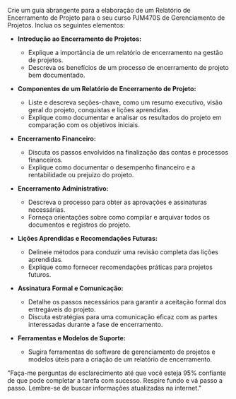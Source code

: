  
Crie um guia abrangente para a elaboração de um Relatório de Encerramento de Projeto para o seu curso PJM470S de Gerenciamento de Projetos. Inclua os seguintes elementos:

- **Introdução ao Encerramento de Projetos:**
  - Explique a importância de um relatório de encerramento na gestão de projetos.
  - Descreva os benefícios de um processo de encerramento de projeto bem documentado.

- **Componentes de um Relatório de Encerramento de Projeto:**
  - Liste e descreva seções-chave, como um resumo executivo, visão geral do projeto, conquistas e lições aprendidas.
  - Explique como documentar e analisar os resultados do projeto em comparação com os objetivos iniciais.

- **Encerramento Financeiro:**
  - Discuta os passos envolvidos na finalização das contas e processos financeiros.
  - Explique como documentar o desempenho financeiro e a rentabilidade ou prejuízo do projeto.

- **Encerramento Administrativo:**
  - Descreva o processo para obter as aprovações e assinaturas necessárias.
  - Forneça orientações sobre como compilar e arquivar todos os documentos e registros do projeto.

- **Lições Aprendidas e Recomendações Futuras:**
  - Delineie métodos para conduzir uma revisão completa das lições aprendidas.
  - Explique como fornecer recomendações práticas para projetos futuros.

- **Assinatura Formal e Comunicação:**
  - Detalhe os passos necessários para garantir a aceitação formal dos entregáveis do projeto.
  - Discuta estratégias para uma comunicação eficaz com as partes interessadas durante a fase de encerramento.

- **Ferramentas e Modelos de Suporte:**
  - Sugira ferramentas de software de gerenciamento de projetos e modelos úteis para a criação de um relatório de encerramento.

"Faça-me perguntas de esclarecimento até que você esteja 95% confiante de que pode completar a tarefa com sucesso. Respire fundo e vá passo a passo. Lembre-se de buscar informações atualizadas na internet."
```